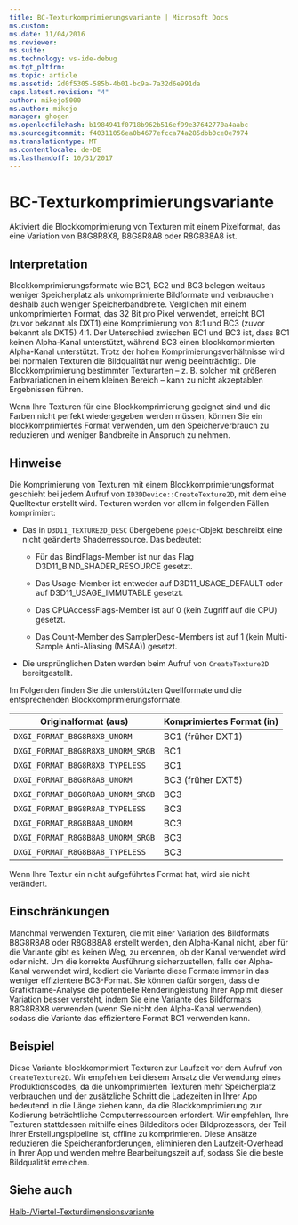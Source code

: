 ```yaml
---
title: BC-Texturkomprimierungsvariante | Microsoft Docs
ms.custom: 
ms.date: 11/04/2016
ms.reviewer: 
ms.suite: 
ms.technology: vs-ide-debug
ms.tgt_pltfrm: 
ms.topic: article
ms.assetid: 2d0f5305-585b-4b01-bc9a-7a32d6e991da
caps.latest.revision: "4"
author: mikejo5000
ms.author: mikejo
manager: ghogen
ms.openlocfilehash: b1984941f0718b962b516ef99e37642770a4aabc
ms.sourcegitcommit: f40311056ea0b4677efcca74a285dbb0ce0e7974
ms.translationtype: MT
ms.contentlocale: de-DE
ms.lasthandoff: 10/31/2017
---
```

# <a name="bc-texture-compression-variant"></a>BC-Texturkomprimierungsvariante
Aktiviert die Blockkomprimierung von Texturen mit einem Pixelformat, das eine Variation von B8G8R8X8, B8G8R8A8 oder R8G8B8A8 ist.  
  
## <a name="interpretation"></a>Interpretation  
 Blockkomprimierungsformate wie BC1, BC2 und BC3 belegen weitaus weniger Speicherplatz als unkomprimierte Bildformate und verbrauchen deshalb auch weniger Speicherbandbreite. Verglichen mit einem unkomprimierten Format, das 32 Bit pro Pixel verwendet, erreicht BC1 (zuvor bekannt als DXT1) eine Komprimierung von 8:1 und BC3 (zuvor bekannt als DXT5) 4:1. Der Unterschied zwischen BC1 und BC3 ist, dass BC1 keinen Alpha-Kanal unterstützt, während BC3 einen blockkomprimierten Alpha-Kanal unterstützt. Trotz der hohen Komprimierungsverhältnisse wird bei normalen Texturen die Bildqualität nur wenig beeinträchtigt. Die Blockkomprimierung bestimmter Texturarten – z. B. solcher mit größeren Farbvariationen in einem kleinen Bereich – kann zu nicht akzeptablen Ergebnissen führen.  
  
 Wenn Ihre Texturen für eine Blockkomprimierung geeignet sind und die Farben nicht perfekt wiedergegeben werden müssen, können Sie ein blockkomprimiertes Format verwenden, um den Speicherverbrauch zu reduzieren und weniger Bandbreite in Anspruch zu nehmen.  
  
## <a name="remarks"></a>Hinweise  
 Die Komprimierung von Texturen mit einem Blockkomprimierungsformat geschieht bei jedem Aufruf von `ID3DDevice::CreateTexture2D`, mit dem eine Quelltextur erstellt wird. Texturen werden vor allem in folgenden Fällen komprimiert:  
  
-   Das in `D3D11_TEXTURE2D_DESC` übergebene `pDesc`-Objekt beschreibt eine nicht geänderte Shaderressource. Das bedeutet:  
  
    -   Für das BindFlags-Member ist nur das Flag D3D11_BIND_SHADER_RESOURCE gesetzt.  
  
    -   Das Usage-Member ist entweder auf D3D11_USAGE_DEFAULT oder auf D3D11_USAGE_IMMUTABLE gesetzt.  
  
    -   Das CPUAccessFlags-Member ist auf 0 (kein Zugriff auf die CPU) gesetzt.  
  
    -   Das Count-Member des SamplerDesc-Members ist auf 1 (kein Multi-Sample Anti-Aliasing (MSAA)) gesetzt.  
  
-   Die ursprünglichen Daten werden beim Aufruf von `CreateTexture2D` bereitgestellt.  
  
 Im Folgenden finden Sie die unterstützten Quellformate und die entsprechenden Blockkomprimierungsformate.  
  
|Originalformat (aus)|Komprimiertes Format (in)|  
|------------------------------|------------------------------|  
|`DXGI_FORMAT_B8G8R8X8_UNORM`|BC1 (früher DXT1)|  
|`DXGI_FORMAT_B8G8R8X8_UNORM_SRGB`|BC1|  
|`DXGI_FORMAT_B8G8R8X8_TYPELESS`|BC1|  
|`DXGI_FORMAT_B8G8R8A8_UNORM`|BC3 (früher DXT5)|  
|`DXGI_FORMAT_B8G8R8A8_UNORM_SRGB`|BC3|  
|`DXGI_FORMAT_B8G8R8A8_TYPELESS`|BC3|  
|`DXGI_FORMAT_R8G8B8A8_UNORM`|BC3|  
|`DXGI_FORMAT_R8G8B8A8_UNORM_SRGB`|BC3|  
|`DXGI_FORMAT_R8G8B8A8_TYPELESS`|BC3|  
  
 Wenn Ihre Textur ein nicht aufgeführtes Format hat, wird sie nicht verändert.  
  
## <a name="restrictions-and-limitations"></a>Einschränkungen  
 Manchmal verwenden Texturen, die mit einer Variation des Bildformats B8G8R8A8 oder R8G8B8A8 erstellt werden, den Alpha-Kanal nicht, aber für die Variante gibt es keinen Weg, zu erkennen, ob der Kanal verwendet wird oder nicht. Um die korrekte Ausführung sicherzustellen, falls der Alpha-Kanal verwendet wird, kodiert die Variante diese Formate immer in das weniger effizientere BC3-Format. Sie können dafür sorgen, dass die Grafikframe-Analyse die potentielle Renderingleistung Ihrer App mit dieser Variation besser versteht, indem Sie eine Variante des Bildformats B8G8R8X8 verwenden (wenn Sie nicht den Alpha-Kanal verwenden), sodass die Variante das effizientere Format BC1 verwenden kann.  
  
## <a name="example"></a>Beispiel  
 Diese Variante blockkomprimiert Texturen zur Laufzeit vor dem Aufruf von `CreateTexture2D`. Wir empfehlen bei diesem Ansatz die Verwendung eines Produktionscodes, da die unkomprimierten Texturen mehr Speicherplatz verbrauchen und der zusätzliche Schritt die Ladezeiten in Ihrer App bedeutend in die Länge ziehen kann, da die Blockkomprimierung zur Kodierung beträchtliche Computerressourcen erfordert. Wir empfehlen, Ihre Texturen stattdessen mithilfe eines Bildeditors oder Bildprozessors, der Teil Ihrer Erstellungspipeline ist, offline zu komprimieren. Diese Ansätze reduzieren die Speicheranforderungen, eliminieren den Laufzeit-Overhead in Ihrer App und wenden mehre Bearbeitungszeit auf, sodass Sie die beste Bildqualität erreichen.  
  
## <a name="see-also"></a>Siehe auch  
 [Halb-/Viertel-Texturdimensionsvariante](half-quarter-texture-dimensions-variant.md)